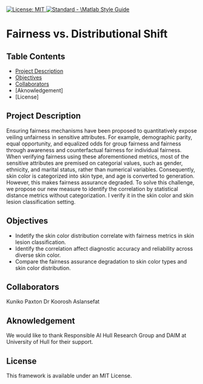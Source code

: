<p align="left"> </p>

<a href="https://opensource.org/licenses/MIT"><img src="https://img.shields.io/badge/License-MIT-yellow.svg" alt="License: MIT">
<a href="https://standardjs.com"><img src="https://img.shields.io/badge/code_style-standard-brightgreen.svg" alt="Standard - \Matlab Style Guide"></a>

# Fairness vs. Distributional Shift
## Table Contents
* [Project Description](#PD)
* [Objectives](OJ)
* [Collaborators](CO)
* [Aknowledgement]
* [License]
<a id = "PD"></a>
## Project Description
Ensuring fairness mechanisms have been proposed to quantitatively expose veiling unfairness in sensitive attributes. For example, demographic parity, equal opportunity, and equalized odds for group fairness and fairness through awareness and counterfactual fairness for individual fairness. When verifying fairness using these aforementioned metrics, most of the sensitive attributes are premised on categorial values, such as gender, ethnicity, and marital status, rather than numerical variables. Consequently, skin color is categorized into skin type, and age is converted to generation. However, this makes fairness assurance degraded. To solve this challenge, we propose our new measure to identify the correlation by statistical distance metrics without categorization. I verify it in the skin color and skin lesion classification setting.

<a id = "OJ"></a>
## Objectives
* Indetify the skin color distribution correlate with fairness metrics in skin lesion classification.
* Identify the correlation affect diagnostic accuracy and reliability across diverse skin color.
* Compare the fairness assurance degradation to skin color types and skin color distribution.

<a id = "CO"></a>
## Collaborators
Kuniko Paxton
Dr Koorosh Aslansefat

## Aknowledgement
We would like to thank Responsible AI Hull Research Group and DAIM at University of Hull for their support.

## License
This framework is available under an MIT License.

